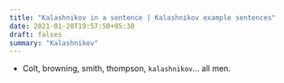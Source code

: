 ```yaml
---
title: "Kalashnikov in a sentence | Kalashnikov example sentences"
date: 2021-01-20T19:57:50+05:30
draft: falses
summary: "Kalashnikov"
---
```

- Colt, browning, smith, thompson, `kalashnikov`... all men.
                 
